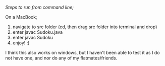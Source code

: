 _Steps to run from command line;_ 

On a MacBook;
1) navigate to src folder (cd, then drag src folder into terminal and drop)
2) enter javac Sudoku.java
3) enter javac Sudoku 
4) enjoy! :) 

I think this also works on windows, but I haven't been able to test it as I do not have one, and nor do any of my flatmates/friends. 
